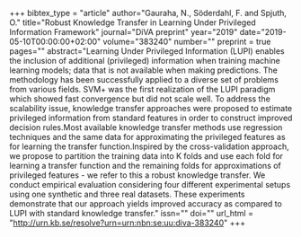 +++
bibtex_type = "article"
author="Gauraha, N., Söderdahl, F. and Spjuth, O."
title="Robust Knowledge Transfer in Learning Under Privileged Information Framework"
journal="DiVA preprint"
year="2019"
date="2019-05-10T00:00:00+02:00"
volume="383240"
number=""
preprint = true
pages=""
abstract="Learning Under Privileged Information (LUPI) enables the inclusion of additional (privileged) information when training machine learning models; data that is not available when making predictions. The methodology has been successfully applied to a diverse set of problems from various fields. SVM+ was the first realization of the LUPI paradigm which showed fast convergence but did not scale well. To address the scalability issue, knowledge  transfer  approaches were proposed to estimate privileged information from standard features in order to construct improved decision rules.Most available knowledge transfer methods use regression techniques and the same data for approximating the privileged features as for learning the transfer function.Inspired by the cross-validation approach, we propose to partition the training data into K folds and use each fold for learning a transfer function and the remaining folds for approximations of privileged features - we refer to this a robust knowledge transfer. We conduct empirical evaluation considering four different experimental setups using one synthetic and three real datasets. These experiments demonstrate that our approach yields improved accuracy as compared to LUPI with standard knowledge transfer."
issn=""
doi=""
url_html = "http://urn.kb.se/resolve?urn=urn:nbn:se:uu:diva-383240"
+++
